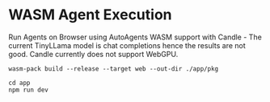 # WASM Agent Execution

Run Agents on Browser using AutoAgents WASM support with Candle - The current TinyLLama model is chat completions hence
the results are not good. Candle currently does not support WebGPU.

```shell
wasm-pack build --release --target web --out-dir ./app/pkg
```

```shell
cd app
npm run dev
```
